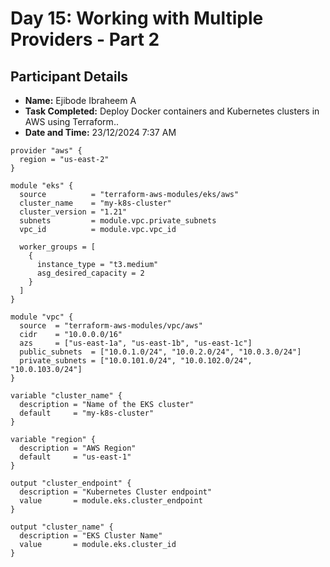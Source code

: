 # Day 15: Working with Multiple Providers - Part 2
## Participant Details

- **Name:** Ejibode Ibraheem A 
- **Task Completed:** Deploy Docker containers and Kubernetes clusters in AWS using Terraform..
- **Date and Time:** 23/12/2024 7:37 AM 

```hcl
provider "aws" {
  region = "us-east-2"  
}

module "eks" {
  source          = "terraform-aws-modules/eks/aws"
  cluster_name    = "my-k8s-cluster"
  cluster_version = "1.21" 
  subnets         = module.vpc.private_subnets
  vpc_id          = module.vpc.vpc_id

  worker_groups = [
    {
      instance_type = "t3.medium"
      asg_desired_capacity = 2
    }
  ]
}

module "vpc" {
  source  = "terraform-aws-modules/vpc/aws"
  cidr    = "10.0.0.0/16"
  azs     = ["us-east-1a", "us-east-1b", "us-east-1c"]
  public_subnets  = ["10.0.1.0/24", "10.0.2.0/24", "10.0.3.0/24"]
  private_subnets = ["10.0.101.0/24", "10.0.102.0/24", "10.0.103.0/24"]
}

variable "cluster_name" {
  description = "Name of the EKS cluster"
  default     = "my-k8s-cluster"
}

variable "region" {
  description = "AWS Region"
  default     = "us-east-1"
}

output "cluster_endpoint" {
  description = "Kubernetes Cluster endpoint"
  value       = module.eks.cluster_endpoint
}

output "cluster_name" {
  description = "EKS Cluster Name"
  value       = module.eks.cluster_id
}
```
